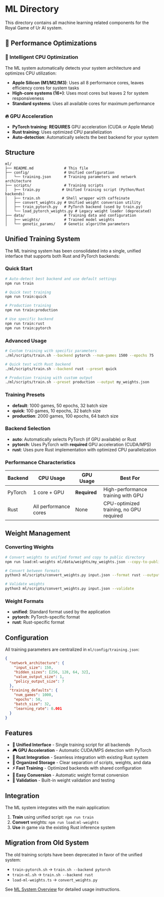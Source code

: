 # ML Directory

This directory contains all machine learning related components for the Royal Game of Ur AI system.

## 🚀 Performance Optimizations

### 🍎 Intelligent CPU Optimization
The ML system automatically detects your system architecture and optimizes CPU utilization:

- **Apple Silicon (M1/M2/M3)**: Uses all 8 performance cores, leaves efficiency cores for system tasks
- **High-core systems (16+)**: Uses most cores but leaves 2 for system responsiveness  
- **Standard systems**: Uses all available cores for maximum performance

### 🔥 GPU Acceleration
- **PyTorch training**: **REQUIRES** GPU acceleration (CUDA or Apple Metal)
- **Rust training**: Uses optimized CPU parallelization
- **Auto-detection**: Automatically selects the best backend for your system

## Structure

```
ml/
├── README.md              # This file
├── config/                # Unified configuration
│   └── training.json      # Training parameters and network architecture
├── scripts/               # Training scripts
│   ├── train.py          # Unified training script (Python/Rust backends)
│   ├── train.sh          # Shell wrapper with caffeinate
│   ├── convert_weights.py # Unified weight conversion utility
│   ├── train_pytorch.py   # PyTorch backend (used by train.py)
│   └── load_pytorch_weights.py # Legacy weight loader (deprecated)
├── data/                  # Training data and configuration
│   ├── weights/           # Trained model weights
│   └── genetic_params/    # Genetic algorithm parameters
```

## Unified Training System

The ML training system has been consolidated into a single, unified interface that supports both Rust and PyTorch backends:

### Quick Start

```bash
# Auto-detect best backend and use default settings
npm run train

# Quick test training
npm run train:quick

# Production training
npm run train:production

# Use specific backend
npm run train:rust
npm run train:pytorch
```

### Advanced Usage

```bash
# Custom training with specific parameters
./ml/scripts/train.sh --backend pytorch --num-games 1500 --epochs 75

# Quick test with Rust backend
./ml/scripts/train.sh --backend rust --preset quick

# Production training with custom output
./ml/scripts/train.sh --preset production --output my_weights.json
```

### Training Presets

- **default**: 1000 games, 50 epochs, 32 batch size
- **quick**: 100 games, 10 epochs, 32 batch size
- **production**: 2000 games, 100 epochs, 64 batch size

### Backend Selection

- **auto**: Automatically selects PyTorch (if GPU available) or Rust
- **pytorch**: Uses PyTorch with **required** GPU acceleration (CUDA/MPS)
- **rust**: Uses pure Rust implementation with optimized CPU parallelization

### Performance Characteristics

| Backend | CPU Usage | GPU Usage | Best For |
|---------|-----------|-----------|----------|
| PyTorch | 1 core + GPU | **Required** | High-performance training with GPU |
| Rust | All performance cores | None | CPU-optimized training, no GPU required |

## Weight Management

### Converting Weights

```bash
# Convert weights to unified format and copy to public directory
npm run load:ml-weights ml/data/weights/my_weights.json --copy-to-public

# Convert between formats
python3 ml/scripts/convert_weights.py input.json --format rust --output rust_weights.json

# Validate weights
python3 ml/scripts/convert_weights.py input.json --validate
```

### Weight Formats

- **unified**: Standard format used by the application
- **pytorch**: PyTorch-specific format
- **rust**: Rust-specific format

## Configuration

All training parameters are centralized in `ml/config/training.json`:

```json
{
  "network_architecture": {
    "input_size": 150,
    "hidden_sizes": [256, 128, 64, 32],
    "value_output_size": 1,
    "policy_output_size": 7
  },
  "training_defaults": {
    "num_games": 1000,
    "epochs": 50,
    "batch_size": 32,
    "learning_rate": 0.001
  }
}
```

## Features

- **🎯 Unified Interface** - Single training script for all backends
- **🎮 GPU Acceleration** - Automatic CUDA/MPS detection with PyTorch
- **🦀 Rust Integration** - Seamless integration with existing Rust system
- **📁 Organized Storage** - Clear separation of scripts, weights, and data
- **⚡ Fast Training** - Optimized backends with shared configuration
- **🔄 Easy Conversion** - Automatic weight format conversion
- **🧪 Validation** - Built-in weight validation and testing

## Integration

The ML system integrates with the main application:

1. **Train** using unified script: `npm run train`
2. **Convert** weights: `npm run load:ml-weights`
3. **Use** in game via the existing Rust inference system

## Migration from Old System

The old training scripts have been deprecated in favor of the unified system:

- `train-pytorch.sh` → `train.sh --backend pytorch`
- `train-ml.sh` → `train.sh --backend rust`
- `load-ml-weights.ts` → `convert_weights.py`

See [ML System Overview](../docs/ml-system-overview.md) for detailed usage instructions.
